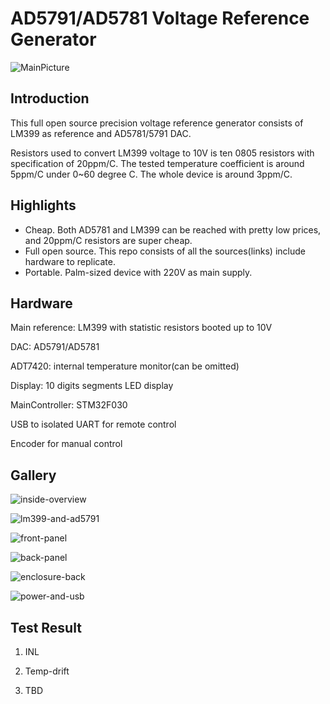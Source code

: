 # AD5791/AD5781 Voltage Reference Generator

![MainPicture](docs/main-picture.jpeg)

## Introduction

This full open source precision voltage reference generator consists of LM399 as reference and AD5781/5791 DAC.

Resistors used to convert LM399 voltage to 10V is ten 0805 resistors with specification of 20ppm/C. The tested temperature coefficient is around 5ppm/C under 0~60 degree C. The whole device is around 3ppm/C.

## Highlights

- Cheap. Both AD5781 and LM399 can be reached with pretty low prices, and 20ppm/C resistors are super cheap.
- Full open source. This repo consists of all the sources(links) include hardware to replicate.
- Portable. Palm-sized device with 220V as main supply.

## Hardware

Main reference: LM399 with statistic resistors booted up to 10V

DAC: AD5791/AD5781

ADT7420: internal temperature monitor(can be omitted)

Display: 10 digits segments LED display

MainController: STM32F030

USB to isolated UART for remote control

Encoder for manual control

## Gallery

![inside-overview](docs/inside-overview.png)

![lm399-and-ad5791](docs/lm399-and-ad5791.png)

![front-panel](docs/front-panel.png)

![back-panel](docs/back-panel.png)

![enclosure-back](docs/enclosure-back.png)

![power-and-usb](docs/power-and-usb.png)



## Test Result

1. INL

2. Temp-drift

3. TBD

